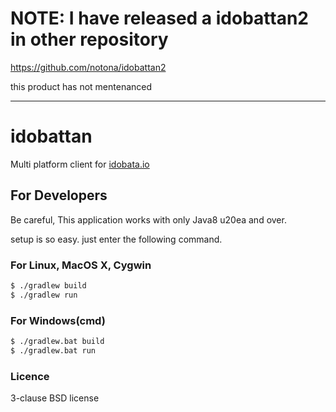 # NOTE: I have released a idobattan2 in other repository

https://github.com/notona/idobattan2

this product has not mentenanced

--------------------------





idobattan
=========

Multi platform client for [idobata.io](https://idobata.io/)

## For Developers
Be careful, This application works with only Java8 u20ea and over. 

setup is so easy. just enter the following command.

### For Linux, MacOS X, Cygwin
```bash
$ ./gradlew build
$ ./gradlew run
```
### For Windows(cmd)
```bash
$ ./gradlew.bat build
$ ./gradlew.bat run
```

### Licence
3-clause BSD license

